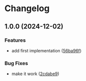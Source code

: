 # Changelog

## 1.0.0 (2024-12-02)


### Features

* add first implementation ([56ba96f](https://github.com/ocavue/vad-web/commit/56ba96f0ba872e92aa7fb0fa70c387887a93cc83))


### Bug Fixes

* make it work ([2cdabe9](https://github.com/ocavue/vad-web/commit/2cdabe945c01f32880821d548514e575599fcdbe))
